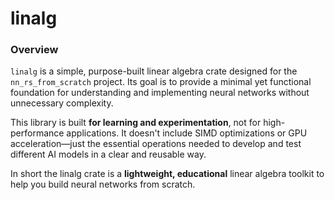 # **linalg**  

### **Overview**  

`linalg` is a simple, purpose-built linear algebra crate designed for the `nn_rs_from_scratch` project. Its goal is to provide a minimal yet functional foundation for understanding and implementing neural networks without unnecessary complexity.  

This library is built **for learning and experimentation**, not for high-performance applications. It doesn't include SIMD optimizations or GPU acceleration—just the essential operations needed to develop and test different AI models in a clear and reusable way.  

In short the linalg crate is a **lightweight, educational** linear algebra toolkit to help you build neural networks from scratch.

